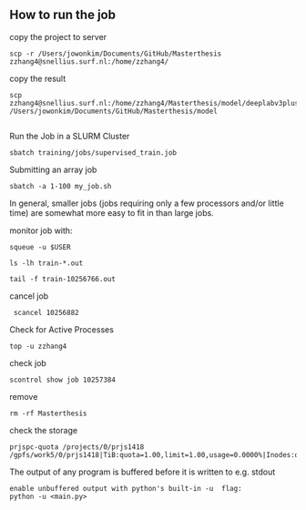 ## How to run the job

copy the project to server
```
scp -r /Users/jowonkim/Documents/GitHub/Masterthesis  zzhang4@snellius.surf.nl:/home/zzhang4/

```
copy the result
```
scp zzhang4@snellius.surf.nl:/home/zzhang4/Masterthesis/model/deeplabv3plus_resnet50_model_full.pth /Users/jowonkim/Documents/GitHub/Masterthesis/model 


```


Run the Job in a SLURM Cluster
```
sbatch training/jobs/supervised_train.job
```
Submitting an array job
```
sbatch -a 1-100 my_job.sh
```

In general, smaller jobs (jobs requiring only a few processors and/or little time) are somewhat more easy to fit in than large jobs.

monitor job with:
```
squeue -u $USER
```

```
ls -lh train-*.out

tail -f train-10256766.out
```
cancel job
```
 scancel 10256882
```

Check for Active Processes
```
top -u zzhang4
```

check job
```
scontrol show job 10257384
```
remove 
```
rm -rf Masterthesis
```
check the storage
```
prjspc-quota /projects/0/prjs1418
/gpfs/work5/0/prjs1418|TiB:quota=1.00,limit=1.00,usage=0.0000%|Inodes:quota=1000000,limit=1100000,usage=0.0001%
```


The output of any program is buffered before it is written to e.g. stdout
```
enable unbuffered output with python's built-in -u  flag:
python -u <main.py>

```